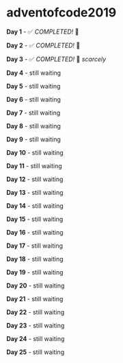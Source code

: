 # adventofcode2019
**Day 1** - :white_check_mark: *COMPLETED!* :tada:

**Day 2** - :white_check_mark: *COMPLETED!* :tada:

**Day 3** - :white_check_mark: *COMPLETED!* :tada: _scarcely_

**Day 4** - still waiting

**Day 5** - still waiting

**Day 6** - still waiting

**Day 7** - still waiting

**Day 8** - still waiting

**Day 9** - still waiting

**Day 10** - still waiting

**Day 11** - still waiting

**Day 12** - still waiting

**Day 13** - still waiting

**Day 14** - still waiting

**Day 15** - still waiting

**Day 16** - still waiting

**Day 17** - still waiting

**Day 18** - still waiting

**Day 19** - still waiting

**Day 20** - still waiting

**Day 21** - still waiting

**Day 22** - still waiting

**Day 23** - still waiting

**Day 24** - still waiting

**Day 25** - still waiting
